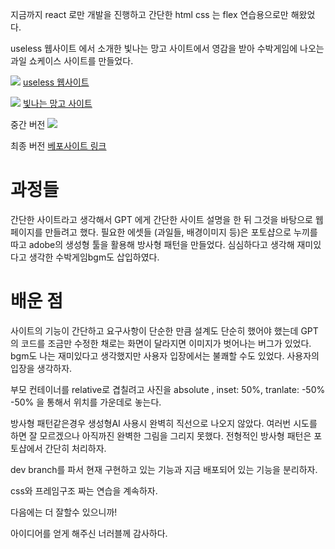 
지금까지 react 로만 개발을 진행하고 간단한 html css 는 flex 연습용으로만 해왔었다.

useless 웹사이트 에서 소개한 빛나는 망고 사이트에서 영감을 받아 수박게임에 나오는 과일 쇼케이스 사이트를 만들었다.

![](https://firebasestorage.googleapis.com/v0/b/nullable-400912.appspot.com/o/articles%2F2024-01-21%2F00%2F01%2FgxRZoV6Z06vWeZG21iv3WO6A62s5w2iw?alt=media&token=b3d60cea-1128-46fa-94dd-5b3774f1191e)
[useless 웹사이트](https://theuselessweb.com/)

![](https://firebasestorage.googleapis.com/v0/b/nullable-400912.appspot.com/o/articles%2F2024-01-21%2F00%2F01%2FPo3fkyM4fo7oxLGwdqUekLZQ6tZFa89w?alt=media&token=218bc04e-6e9f-4e13-b40e-520319160f1a)
[빛나는 망고 사이트](http://www.republiquedesmangues.fr/)


중간 버전 
![](https://firebasestorage.googleapis.com/v0/b/nullable-400912.appspot.com/o/articles%2F2024-01-21%2F00%2F01%2FYSvwuObqBUT3IXGCUwFOHEUzhc6FF118?alt=media&token=c9358edf-bb98-4d5f-94dd-703a0463a0bf)

최종 버전
[베포사이트 링크](https://sumsumcorn.github.io/Fruit-Showcase/)

# 과정들
간단한 사이트라고 생각해서 GPT 에게 간단한 사이트 설명을 한 뒤 그것을 바탕으로 웹페이지를 만들려고 했다. 필요한 에셋들 (과일들, 배경이미지 등)은 포토샵으로 누끼를 따고  adobe의 생성형 툴을 활용해 방사형 패턴을 만들었다.
심심하다고 생각해 재미있다고 생각한 수박게임bgm도 삽입하였다.

# 배운 점
사이트의 기능이 간단하고 요구사항이 단순한 만큼 설계도 단순히 했어야 했는데 GPT의 코드를 조금만 수정한 채로는 화면이 달라지면 이미지가 벗어나는 버그가 있었다.
bgm도 나는 재미있다고 생각했지만 사용자 입장에서는 불쾌할 수도 있었다.
사용자의 입장을 생각하자.

부모 컨테이너를 relative로 겹칠려고 사진을 absolute , inset: 50%, tranlate: -50% -50% 을 통해서 
위치를 가운데로 놓는다.

방사형 패턴같은경우 생성형AI 사용시 완벽히 직선으로 나오지 않았다. 여러번 시도를 하면 잘 모르겠으나 아직까진 완벽한 그림을 그리지 못했다. 전형적인 방사형 패턴은 포토샵에서 간단히 처리하자.

dev branch를 파서 현재 구현하고 있는 기능과 지금 배포되어 있는 기능을 분리하자.

css와 프레임구조 짜는 연습을 계속하자.

다음에는 더 잘할수 있으니까!


아이디어를 얻게 해주신 너러블께 감사하다.

